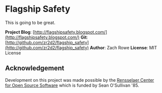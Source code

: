 Flagship Safety
============

This is going to be great.

**Project Blog**:  [http://flagshipsafety.blogspot.com/](http://flagshipsafety.blogspot.com/)
**Git**:       [http://github.com/zr2d2/flagship_safety](http://github.com/zr2d2/flagship_safety)
**Author**:    Zach Rowe
**License**:   MIT License  

Acknowledgement
---------------
Development on this project was made possible by the [Rensselaer Center for Open Source Software](http://rcos.cs.rpi.edu/) which is funded by Sean O'Sullivan '85.
